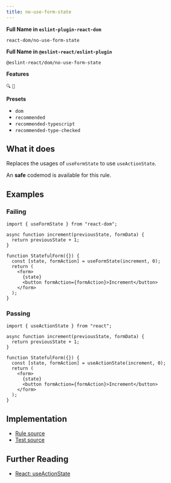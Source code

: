 ```yaml
---
title: no-use-form-state
---
```


**Full Name in `eslint-plugin-react-dom`**

```plain copy
react-dom/no-use-form-state
```

**Full Name in `@eslint-react/eslint-plugin`**

```plain copy
@eslint-react/dom/no-use-form-state
```

**Features**

`🔍` `🔄`

**Presets**

- `dom`
- `recommended`
- `recommended-typescript`
- `recommended-type-checked`

## What it does

Replaces the usages of `useFormState` to use `useActionState`.

An **safe** codemod is available for this rule.

## Examples

### Failing

```tsx
import { useFormState } from "react-dom";

async function increment(previousState, formData) {
  return previousState + 1;
}

function StatefulForm({}) {
  const [state, formAction] = useFormState(increment, 0);
  return (
    <form>
      {state}
      <button formAction={formAction}>Increment</button>
    </form>
  );
}
```

### Passing

```tsx
import { useActionState } from "react";

async function increment(previousState, formData) {
  return previousState + 1;
}

function StatefulForm({}) {
  const [state, formAction] = useActionState(increment, 0);
  return (
    <form>
      {state}
      <button formAction={formAction}>Increment</button>
    </form>
  );
}
```

## Implementation

- [Rule source](https://github.com/Rel1cx/eslint-react/tree/main/packages/plugins/eslint-plugin-react-dom/src/rules/no-use-form-state.ts)
- [Test source](https://github.com/Rel1cx/eslint-react/tree/main/packages/plugins/eslint-plugin-react-dom/src/rules/no-use-form-state.spec.ts)

## Further Reading

- [React: useActionState](https://react.dev/reference/react/useActionState)
